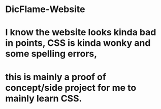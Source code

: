 ﻿# DicFlame-Website
# I know the website looks kinda bad in points, CSS is kinda wonky and some spelling errors,
# this is mainly a proof of concept/side project for me to mainly learn CSS. 
